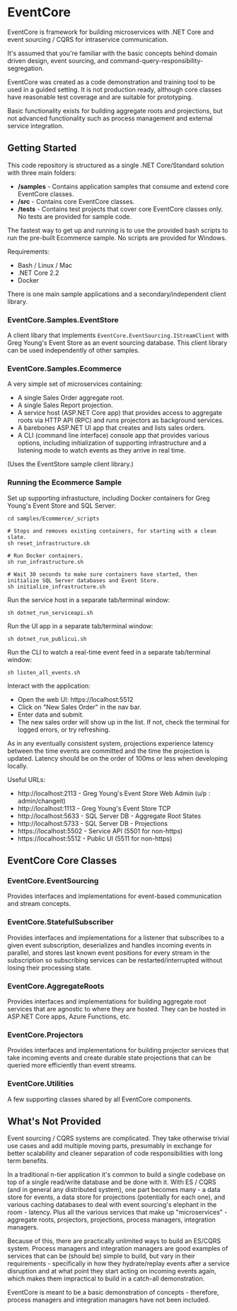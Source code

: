 # EventCore

EventCore is framework for building microservices with .NET Core and event sourcing / CQRS for intraservice communication.

It's assumed that you're familiar with the basic concepts behind domain driven design, event sourcing, and command-query-responsibility-segregation.

EventCore was created as a code demonstration and training tool to be used in a guided setting. It is not production ready, although core classes have reasonable test coverage and are suitable for prototyping. 

Basic functionality exists for building aggregate roots and projections, but not advanced functionality such as process management and external service integration.


## Getting Started

This code repository is structured as a single .NET Core/Standard solution with three main folders:

- **/samples** - Contains application samples that consume and extend core EventCore classes.
- **/src** - Contains core EventCore classes.
- **/tests** - Contains test projects that cover core EventCore classes only. No tests are provided for sample code.

The fastest way to get up and running is to use the provided bash scripts to run the pre-built Ecommerce sample. No scripts are provided for Windows.

Requirements:
- Bash / Linux / Mac
- .NET Core 2.2
- Docker

There is one main sample applications and a secondary/independent client library.

### EventCore.Samples.EventStore

A client libary that implements `EventCore.EventSourcing.IStreamClient` with Greg Young's Event Store as an event sourcing database. This client library can be used independently of other samples.

### EventCore.Samples.Ecommerce

A very simple set of microservices containing:
 - A single Sales Order aggregate root.
 - A single Sales Report projection.
 - A service host (ASP.NET Core app) that provides access to aggregate roots via HTTP API (RPC) and runs projectors as background services.
 - A barebones ASP.NET UI app that creates and lists sales orders.
 - A CLI (command line interface) console app that provides various options, including initialization of supporting infrastructure and a listening mode to watch events as they arrive in real time.

(Uses the EventStore sample client library.)

### Running the Ecommerce Sample

Set up supporting infrastucture, including Docker containers for Greg Young's Event Store and SQL Server:

```
cd samples/Ecommerce/_scripts

# Stops and removes existing containers, for starting with a clean slate.
sh reset_infrastructure.sh

# Run Docker containers.
sh run_infrastructure.sh

# Wait 30 seconds to make sure containers have started, then initialize SQL Server databases and Event Store.
sh initialize_infrastructure.sh
```

Run the service host in a separate tab/terminal window:
```
sh dotnet_run_serviceapi.sh
```

Run the UI app in a separate tab/terminal window:
```
sh dotnet_run_publicui.sh
```

Run the CLI to watch a real-time event feed in a separate tab/terminal window:
```
sh listen_all_events.sh
```

Interact with the application:
- Open the web UI: https://localhost:5512
- Click on "New Sales Order" in the nav bar.
- Enter data and submit.
- The new sales order will show up in the list. If not, check the terminal for logged errors, or try refreshing.

As in any eventually consistent system, projections experience latency between the time events are committed and the time the projection is updated. Latency should be on the order of 100ms or less when developing locally.

Useful URLs:
 - http://localhost:2113 - Greg Young's Event Store Web Admin (u/p : admin/changeit)
 - http://localhost:1113 - Greg Young's Event Store TCP
 - http://localhost:5633 - SQL Server DB - Aggregate Root States
 - http://localhost:5733 - SQL Server DB - Projections
 - https://localhost:5502 - Service API (5501 for non-https)
 - https://localhost:5512 - Public UI (5511 for non-https)


## EventCore Core Classes

### EventCore.EventSourcing
Provides interfaces and implementations for event-based communication and stream concepts.

### EventCore.StatefulSubscriber
Provides interfaces and implementations for a listener that subscribes to a given event subscription, deserializes and handles incoming events in parallel, and stores last known event positions for every stream in the subscription so subscribing services can be restarted/interrupted without losing their processing state.

### EventCore.AggregateRoots
Provides interfaces and implementations for building aggregate root services that are agnostic to where they are hosted. They can be hosted in ASP.NET Core apps, Azure Functions, etc.

### EventCore.Projectors
Provides interfaces and implementations for building projector services that take incoming events and create durable state projections that can be queried more efficiently than event streams.

### EventCore.Utilities
A few supporting classes shared by all EventCore components.


## What's Not Provided

Event sourcing / CQRS systems are complicated. They take otherwise trivial use cases and add multiple moving parts, presumably in exchange for better scalability and cleaner separation of code responsibilities with long term benefits.

In a traditional n-tier application it's common to build a single codebase on top of a single read/write database and be done with it. With ES / CQRS (and in general any distributed system), one part becomes many - a data store for events, a data store for projections (potentially for each one), and various caching databases to deal with event sourcing's elephant in the room - latency. Plus all the various services that make up "microservices" - aggregate roots, projectors, projections, process managers, integration managers.

Because of this, there are practically unlimited ways to build an ES/CQRS system. Process managers and integration managers are good examples of services that can be (should be) simple to build, but vary in their requirements - specifically in how they hydrate/replay events after a service disruption and at what point they start acting on incoming events again, which makes them impractical to build in a catch-all demonstration.

EventCore is meant to be a basic demonstration of concepts - therefore, process managers and integration managers have not been included.


